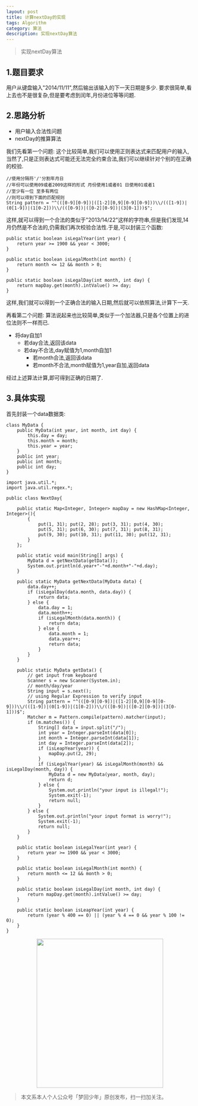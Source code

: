 ```yaml
---
layout: post
title: 计算nextDay的实现
tags: Algorithm
category: 算法
description: 实现nextDay算法
---
```


>实现nextDay算法

## 1.题目要求

用户从键盘输入"2014/11/11",然后输出该输入的下一天日期是多少.
要求很简单,看上去也不是很复杂,但是要考虑到闰年,月份进位等等问题.

## 2.思路分析

- 用户输入合法性问题
- nextDay的推算算法

我们先看第一个问题:
这个比较简单,我们可以使用正则表达式来匹配用户的输入,当然了,只是正则表达式可能还无法完全约束合法,我们可以继续针对个别的在正确的校验.

```
//使用分隔符'/'分割年月日
//年份可以使用09或者2009这样的形式 月份使用1或者01 日使用01或者1
//至少有一位 至多有两位
//则可以得到下面的匹配规则
String pattern = "^(([0-9][0-9])|([1-2][0,9][0-9][0-9]))\\/(([1-9])|(0[1-9])|(1[0-2]))\\/(([0-9])|([0-2][0-9])|(3[0-1]))$";
```

这样,就可以得到一个合法的类似于"2013/14/22"这样的字符串,但是我们发现,14月仍然是不合法的,仍需我们再次校验合法性.于是,可以封装三个函数:

```
public static boolean isLegalYear(int year) {
	return year >= 1900 && year < 3000;
}

public static boolean isLegalMonth(int month) {
	return month <= 12 && month > 0;
}

public static boolean isLegalDay(int month, int day) {
	return mapDay.get(month).intValue() >= day;
}
```

这样,我们就可以得到一个正确合法的输入日期,然后就可以依照算法,计算下一天.

再看第二个问题:
算法说起来也比较简单,类似于一个加法器,只是各个位置上的进位法则不一样而已.

- 将day自加1
    - 若day合法,返回该data
    - 若day不合法,day赋值为1,month自加1
        - 若month合法,返回该data
        - 若month不合法,month赋值为1,year自加,返回data

经过上述算法计算,即可得到正确的日期了.

## 3.具体实现

首先封装一个data数据类:

```
class MyData {
	public MyData(int year, int month, int day) {
		this.day = day;
		this.month = month;
		this.year = year;
	}
	public int year;
	public int month;
	public int day;
}
```

```
import java.util.*;
import java.util.regex.*;

public class NextDay{

	public static Map<Integer, Integer> mapDay = new HashMap<Integer, Integer>(){
		{
			put(1, 31); put(2, 28); put(3, 31); put(4, 30);
			put(5, 31); put(6, 30); put(7, 31); put(8, 31);
			put(9, 30); put(10, 31); put(11, 30); put(12, 31);
		}
	};

	public static void main(String[] args) {
		MyData d = getNextData(getData());
		System.out.println(d.year+"-"+d.month+"-"+d.day);
	}

	public static MyData getNextData(MyData data) {
		data.day++;
		if (isLegalDay(data.month, data.day)) {
			return data;	
		} else {
			data.day = 1;
			data.month++;
			if (isLegalMonth(data.month)) {
				return data;
			} else {
				data.month = 1;
				data.year++;
				return data;
			}
		}
	}

	public static MyData getData() {
		// get input from keyboard
		Scanner s = new Scanner(System.in);
		// month/day/year
		String input = s.next();
		// using Regular Expression to verify input
		String pattern = "^(([0-9][0-9])|([1-2][0,9][0-9][0-9]))\\/(([1-9])|(0[1-9])|(1[0-2]))\\/(([0-9])|([0-2][0-9])|(3[0-1]))$";
		Matcher m = Pattern.compile(pattern).matcher(input);
		if (m.matches()) {
			String[] data = input.split("/");
			int year = Integer.parseInt(data[0]);
			int month = Integer.parseInt(data[1]);
			int day = Integer.parseInt(data[2]);
			if (isLeapYear(year)) {
				mapDay.put(2, 29);
			}
			if (isLegalYear(year) && isLegalMonth(month) && isLegalDay(month, day)) {
				MyData d = new MyData(year, month, day);
				return d;
			} else {
				System.out.println("your input is illegal!");
				System.exit(-1);
				return null;
			}
		} else {
			System.out.println("your input format is worry!");
			System.exit(-1);
			return null;
		}
	} 

	public static boolean isLegalYear(int year) {
		return year >= 1900 && year < 3000;
	}

	public static boolean isLegalMonth(int month) {
		return month <= 12 && month > 0;
	}

	public static boolean isLegalDay(int month, int day) {
		return mapDay.get(month).intValue() >= day;
	}

	public static boolean isLeapYear(int year) {
		return (year % 400 == 0) || (year % 4 == 0 && year % 100 != 0);
	}
}
```

<div align="center">
<img src="http://rann.cc/assets/img/qrcode-logo.png" width="340" height="400" />
</div>

> 本文系本人个人公众号「梦回少年」原创发布，扫一扫加关注。